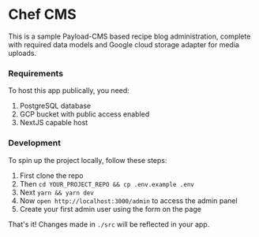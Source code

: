# Chef CMS

This is a sample Payload-CMS based recipe blog administration, complete with required data models and Google cloud storage adapter for media uploads.

### Requirements
To host this app publically, you need:

1. PostgreSQL database
2. GCP bucket with public access enabled
3. NextJS capable host

### Development

To spin up the project locally, follow these steps:

1. First clone the repo
1. Then `cd YOUR_PROJECT_REPO && cp .env.example .env`
1. Next `yarn && yarn dev`
1. Now `open http://localhost:3000/admin` to access the admin panel
1. Create your first admin user using the form on the page

That's it! Changes made in `./src` will be reflected in your app.

